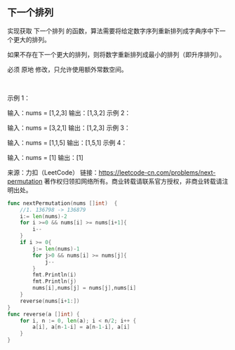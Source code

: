 ## 下一个排列

实现获取 下一个排列 的函数，算法需要将给定数字序列重新排列成字典序中下一个更大的排列。

如果不存在下一个更大的排列，则将数字重新排列成最小的排列（即升序排列）。

必须 原地 修改，只允许使用额外常数空间。

 

示例 1：

输入：nums = [1,2,3]
输出：[1,3,2]
示例 2：

输入：nums = [3,2,1]
输出：[1,2,3]
示例 3：

输入：nums = [1,1,5]
输出：[1,5,1]
示例 4：

输入：nums = [1]
输出：[1]

来源：力扣（LeetCode）
链接：https://leetcode-cn.com/problems/next-permutation
著作权归领扣网络所有。商业转载请联系官方授权，非商业转载请注明出处。
```go
func nextPermutation(nums []int)  {
    //1. 136798 -> 136879
    i:= len(nums)-2
    for i >=0 && nums[i] >= nums[i+1]{
        i--
    }
    if i >= 0{
        j:= len(nums)-1
        for j>0 && nums[i] >= nums[j]{
            j--
        } 
        fmt.Println(i)
        fmt.Println(j)
        nums[i],nums[j] = nums[j],nums[i]
    }
    reverse(nums[i+1:])
}
func reverse(a []int) {
    for i, n := 0, len(a); i < n/2; i++ {
        a[i], a[n-1-i] = a[n-1-i], a[i]
    }
}

```
